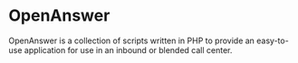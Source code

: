 # OpenAnswer
OpenAnswer is a collection of scripts written in PHP to provide an easy-to-use application for use in an inbound or blended call center.

